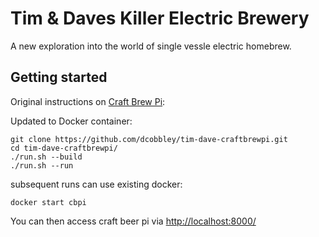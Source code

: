 # Tim & Daves Killer Electric Brewery

A new exploration into the world of single vessle electric homebrew.

## Getting started
Original instructions on [Craft Brew Pi](https://craftbeerpi.gitbook.io/craftbeerpi4/):

Updated to Docker container:

    git clone https://github.com/dcobbley/tim-dave-craftbrewpi.git
    cd tim-dave-craftbrewpi/
    ./run.sh --build
    ./run.sh --run

subsequent runs can use existing docker:

    docker start cbpi

You can then access craft beer pi via [http://localhost:8000/](http://localhost:8000/)

